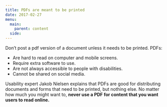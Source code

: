 ```yaml
---
title: PDFs are meant to be printed
date: 2017-02-27
menu:
  main:
    parent: content
  side:
---
```



 Don’t post a pdf version of a document unless it needs to be printed.
PDFs:

* Are hard to read on computer and mobile screens. 
* Require extra software to use.
* Are not always accessible to people with disabilities.
* Cannot be shared on social media.

Usability expert Jakob Nielsen explains that PDFs are good for distributing documents and forms that need to be printed, but nothing else. No matter how much you might want to, **never use a PDF for content that you want users to read online.**
